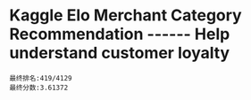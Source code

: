 
# Kaggle  Elo Merchant Category Recommendation  ------ Help understand customer loyalty
    最终排名:419/4129
    最终分数:3.61372
